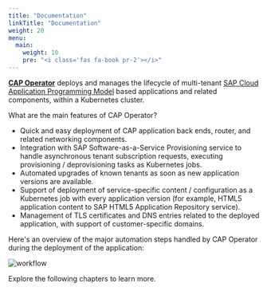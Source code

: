 ```yaml
---
title: "Documentation"
linkTitle: "Documentation"
weight: 20
menu:
  main:
    weight: 10
    pre: "<i class='fas fa-book pr-2'></i>"
---
```


[**CAP Operator**](https://github.com/sap/cap-operator) deploys and manages the lifecycle of multi-tenant [SAP Cloud Application Programming Model](https://cap.cloud.sap/docs) based applications and related components, within a Kubernetes cluster.

What are the main features of CAP Operator?

- Quick and easy deployment of CAP application back ends, router, and related networking components.
- Integration with SAP Software-as-a-Service Provisioning service to handle asynchronous tenant subscription requests, executing provisioning / deprovisioning tasks as Kubernetes jobs.
- Automated upgrades of known tenants as soon as new application versions are available.
- Support of deployment of service-specific content / configuration as a Kubernetes job with every application version (for example, HTML5 application content to SAP HTML5 Application Repository service).
- Management of TLS certificates and DNS entries related to the deployed application, with support of customer-specific domains.

Here's an overview of the major automation steps handled by CAP Operator during the deployment of the application:

![workflow](/cap-operator/img/workflow.png)

Explore the following chapters to learn more.
